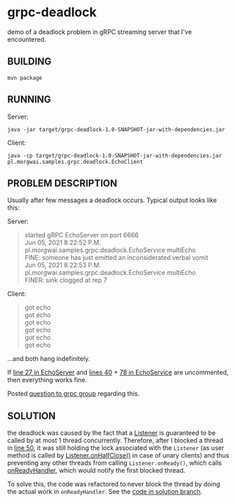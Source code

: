 # grpc-deadlock

demo of a deadlock problem in gRPC streaming server that I've encountered.


## BUILDING
```
mvn package
```

## RUNNING

Server:

```
java -jar target/grpc-deadlock-1.0-SNAPSHOT-jar-with-dependencies.jar
```

Client:

```
java -cp target/grpc-deadlock-1.0-SNAPSHOT-jar-with-dependencies.jar pl.morgwai.samples.grpc.deadlock.EchoClient
```

## PROBLEM DESCRIPTION

Usually after few messages a deadlock occurs. Typical output looks like this:

Server:

> started gRPC EchoServer on port 6666  
> Jun 05, 2021 8:22:52 P.M. pl.morgwai.samples.grpc.deadlock.EchoService multiEcho  
> FINE: someone has just emitted an inconsiderated verbal vomit  
> Jun 05, 2021 8:22:53 P.M. pl.morgwai.samples.grpc.deadlock.EchoService multiEcho  
> FINER: sink clogged at rep 7  

Client:

> got echo  
> got echo  
> got echo  
> got echo  
> got echo  
> got echo  

...and both hang indefinitely.

If [line 27 in EchoServer](src/main/java/pl/morgwai/samples/grpc/deadlock/EchoServer.java#L27) and [lines 40](src/main/java/pl/morgwai/samples/grpc/deadlock/EchoService.java#L40) + [78 in EchoService](src/main/java/pl/morgwai/samples/grpc/deadlock/EchoService.java#L78) are uncommented, then everything works fine.

Posted [question to grpc group](https://groups.google.com/g/grpc-io/c/SFkHi1gvKx4) regarding this.

## SOLUTION

the deadlock was caused by the fact that a [Listener](https://github.com/grpc/grpc-java/blob/v1.38.0/api/src/main/java/io/grpc/ServerCall.java#L57) is guaranteed to be called by at most 1 thread concurrently. Therefore, after I blocked a thread in [line 50](src/main/java/pl/morgwai/samples/grpc/deadlock/EchoService.java#L50), it was still holding the lock associated with the `Listener` (as user method is called by [Listener.onHalfClose()](https://github.com/grpc/grpc-java/blob/v1.38.0/stub/src/main/java/io/grpc/stub/ServerCalls.java#L182) in case of unary clients) and thus preventing any other threads from calling `Listener.onReady()`, which calls [onReadyHandler](https://github.com/grpc/grpc-java/blob/v1.38.0/stub/src/main/java/io/grpc/stub/ServerCalls.java#L206), which would notify the first blocked thread.

To solve this, the code was refactored to never block the thread by doing the actual work in `onReadyHandler`. See the [code in solution branch](../solution/src/main/java/pl/morgwai/samples/grpc/deadlock/EchoService.java).
